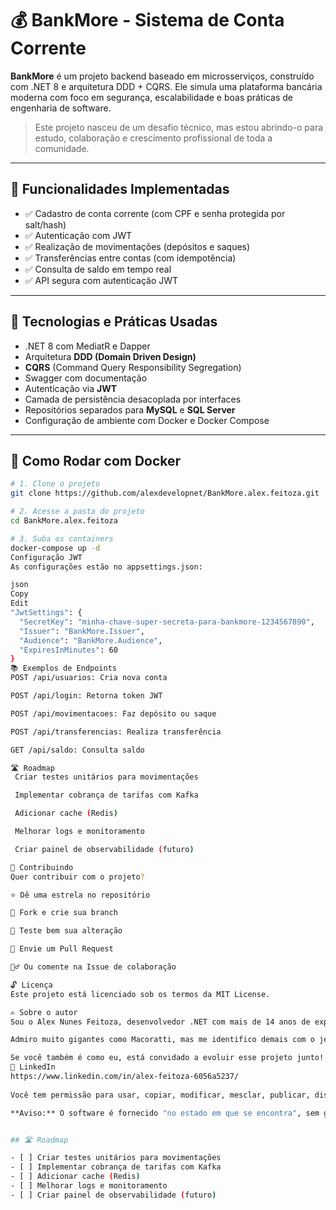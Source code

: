 # 💰 BankMore - Sistema de Conta Corrente


**BankMore** é um projeto backend baseado em microsserviços, construído com .NET 8 e arquitetura DDD + CQRS. Ele simula uma plataforma bancária moderna com foco em segurança, escalabilidade e boas práticas de engenharia de software.

> Este projeto nasceu de um desafio técnico, mas estou abrindo-o para estudo, colaboração e crescimento profissional de toda a comunidade.

---

## 🚀 Funcionalidades Implementadas

- ✅ Cadastro de conta corrente (com CPF e senha protegida por salt/hash)
- ✅ Autenticação com JWT
- ✅ Realização de movimentações (depósitos e saques)
- ✅ Transferências entre contas (com idempotência)
- ✅ Consulta de saldo em tempo real
- ✅ API segura com autenticação JWT

---

## 🧠 Tecnologias e Práticas Usadas

- .NET 8 com MediatR e Dapper
- Arquitetura **DDD (Domain Driven Design)**
- **CQRS** (Command Query Responsibility Segregation)
- Swagger com documentação
- Autenticação via **JWT**
- Camada de persistência desacoplada por interfaces
- Repositórios separados para **MySQL** e **SQL Server**
- Configuração de ambiente com Docker e Docker Compose

---

## 🐳 Como Rodar com Docker

```bash
# 1. Clone o projeto
git clone https://github.com/alexdevelopnet/BankMore.alex.feitoza.git

# 2. Acesse a pasta do projeto
cd BankMore.alex.feitoza

# 3. Suba os containers
docker-compose up -d
Configuração JWT
As configurações estão no appsettings.json:

json
Copy
Edit
"JwtSettings": {
  "SecretKey": "minha-chave-super-secreta-para-bankmore-1234567890",
  "Issuer": "BankMore.Issuer",
  "Audience": "BankMore.Audience",
  "ExpiresInMinutes": 60
}
📚 Exemplos de Endpoints
POST /api/usuarios: Cria nova conta

POST /api/login: Retorna token JWT

POST /api/movimentacoes: Faz depósito ou saque

POST /api/transferencias: Realiza transferência

GET /api/saldo: Consulta saldo

🛣️ Roadmap
 Criar testes unitários para movimentações

 Implementar cobrança de tarifas com Kafka

 Adicionar cache (Redis)

 Melhorar logs e monitoramento

 Criar painel de observabilidade (futuro)

🤝 Contribuindo
Quer contribuir com o projeto?

⭐ Dê uma estrela no repositório

🔄 Fork e crie sua branch

🧪 Teste bem sua alteração

📩 Envie um Pull Request

🙋‍♂️ Ou comente na Issue de colaboração

🔓 Licença
Este projeto está licenciado sob os termos da MIT License.

✍️ Sobre o autor
Sou o Alex Nunes Feitoza, desenvolvedor .NET com mais de 14 anos de experiência. Apesar de toda a bagagem, sou novo nesse universo de exposição e compartilhamento online.

Admiro muito gigantes como Macoratti, mas me identifico demais com o jeito humilde, divertido e verdadeiro da Fernanda Kipper — que me inspirou a dar esse primeiro passo.

Se você também é como eu, está convidado a evoluir esse projeto junto!
🔗 LinkedIn
https://www.linkedin.com/in/alex-feitoza-6056a5237/
 
Você tem permissão para usar, copiar, modificar, mesclar, publicar, distribuir, sublicenciar e/ou vender cópias deste software, desde que mantenha o aviso de copyright e a permissão incluídos no software.

**Aviso:** O software é fornecido "no estado em que se encontra", sem garantia de qualquer tipo, expressa ou implícita.


## 🛣️ Roadmap

- [ ] Criar testes unitários para movimentações
- [ ] Implementar cobrança de tarifas com Kafka
- [ ] Adicionar cache (Redis)
- [ ] Melhorar logs e monitoramento
- [ ] Criar painel de observabilidade (futuro)
